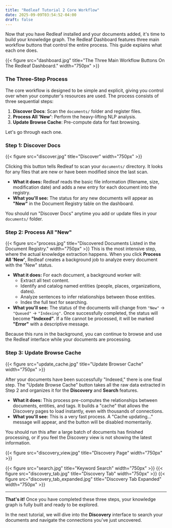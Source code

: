 ```yaml
---
title: "Redleaf Tutorial 2 Core Workflow"
date: 2025-09-09T03:54:52-04:00
draft: false
---
```


Now that you have Redleaf installed and your documents added, it's time to build your knowledge graph. The Redleaf Dashboard features three main workflow buttons that control the entire process. This guide explains what each one does.

{{< figure src="dashboard.jpg" title="The Three Main Workflow Buttons On The Redleaf Dashboard." width="750px" >}}

### The Three-Step Process

The core workflow is designed to be simple and explicit, giving you control over when your computer's resources are used. The process consists of three sequential steps:

1.  **Discover Docs**: Scan the `documents/` folder and register files.
2.  **Process All 'New'**: Perform the heavy-lifting NLP analysis.
3.  **Update Browse Cache**: Pre-compute data for fast browsing.

Let's go through each one.

### Step 1: Discover Docs

{{< figure src="discover.jpg" title="Discover" width="750px" >}}




Clicking this button tells Redleaf to scan your `documents/` directory. It looks for any files that are new or have been modified since the last scan.

*   **What it does:** Redleaf reads the basic file information (filename, size, modification date) and adds a new entry for each document into the registry.
*   **What you'll see:** The status for any new documents will appear as **"New"** in the Document Registry table on the dashboard.

You should run "Discover Docs" anytime you add or update files in your `documents/` folder.

### Step 2: Process All "New"
{{< figure src="process.jpg" title="Discovered Documents Listed in the Document Registry." width="750px" >}}
This is the most intensive step, where the actual knowledge extraction happens. When you click **Process All 'New'**, Redleaf creates a background job to analyze every document with the "New" status.

*   **What it does:** For each document, a background worker will:
    *   Extract all text content.
    *   Identify and catalog named entities (people, places, organizations, dates).
    *   Analyze sentences to infer relationships between those entities.
    *   Index the full text for searching.
*   **What you'll see:** The status of the documents will change from `"New"` -> `"Queued"` -> `"Indexing"`. Once successfully completed, the status will become **"Indexed"**. If a file cannot be processed, it will be marked **"Error"** with a descriptive message.

Because this runs in the background, you can continue to browse and use the Redleaf interface while your documents are processing.

### Step 3: Update Browse Cache
{{< figure src="update_cache.jpg" title="Update Browser Cache" width="750px" >}}


After your documents have been successfully "Indexed," there is one final step. The "Update Browse Cache" button takes all the raw data extracted in Step 2 and organizes it for the **Discovery** and **Search** features.

*   **What it does:** This process pre-computes the relationships between documents, entities, and tags. It builds a "cache" that allows the Discovery pages to load instantly, even with thousands of connections.
*   **What you'll see:** This is a very fast process. A "Cache updating..." message will appear, and the button will be disabled momentarily.

You should run this after a large batch of documents has finished processing, or if you feel the Discovery view is not showing the latest information.

{{< figure src="discovery_view.jpg" title="Discovery Page" width="750px" >}}

{{< figure src="search.jpg" title="Keyword Search" width="750px" >}}
{{< figure src="discovery_tab.jpg" title="Discovery Tab" width="750px" >}}
{{< figure src="discovery_tab_expanded.jpg" title="Discovery Tab Expanded" width="750px" >}}



---

**That's it!** Once you have completed these three steps, your knowledge graph is fully built and ready to be explored.

In the next tutorial, we will dive into the **Discovery** interface to search your documents and navigate the connections you've just uncovered.